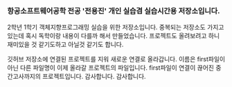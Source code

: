 ### 항공소프트웨어공학 전공 '전용진' 개인 실습겸 실습시간용 저장소입니다.
2학년 1학기 객체지향프로그래밍 실습을 위한 저장소입니다. 중복되는 저장소도 가지고 있는데 혹시 독학이랑 내용이 다를까 해서 만들었습니다.
프로젝트도 올려보려고 하니 재미있을 것 같기도하고 아닐것 같기도 합니다. 

깃허브 저장소에 연결된 프로젝트를 지워 새로운 연결로 올라갑니다. 이름은 first파일이 아닌 다른 파일명이 이제 올라갈 프로젝트의 파일입니다. first파일이 연결이 끊어진 중간고사까지의 프로젝트입니다. 감사합니다.
감사합니다.
